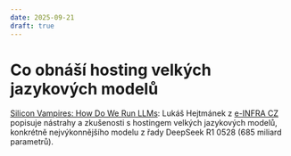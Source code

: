```yaml
---
date: 2025-09-21
draft: true
---
```


# Co obnáší hosting velkých jazykových modelů

[Silicon Vampires: How Do We Run LLMs](https://blog.e-infra.cz/blog/run-llm/): Lukáš Hejtmánek z [e-INFRA CZ](https://www.e-infra.cz/) popisuje nástrahy a zkušenosti s hostingem velkých jazykových modelů, konkrétně nejvýkonnějšího modelu z řady DeepSeek R1 0528 (685 miliard parametrů).
